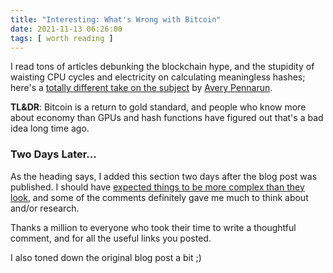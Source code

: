 ```yaml
---
title: "Interesting: What's Wrong with Bitcoin"
date: 2021-11-13 06:26:00
tags: [ worth reading ]
---
```

I read tons of articles debunking the blockchain hype, and the stupidity of waisting CPU cycles and electricity on calculating meaningless hashes; here's a [totally different take on the subject](https://apenwarr.ca/log/20110508) by [Avery Pennarun](https://www.linkedin.com/in/apenwarr/).

**TL&DR**: Bitcoin is a return to gold standard, and people who know more about economy than GPUs and hash functions have figured out that's a bad idea long time ago.
<!--more-->
### Two Days Later...

As the heading says, I added this section two days after the blog post was published. I should have [expected things to be more complex than they look](https://quoteinvestigator.com/2016/07/17/solution/), and some of the comments definitely gave me much to think about and/or research.

Thanks a million to everyone who took their time to write a thoughtful comment, and for all the useful links you posted.

I also toned down the original blog post a bit ;)
